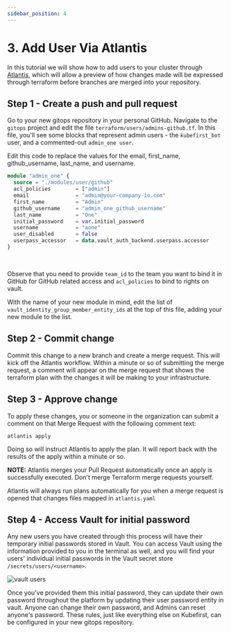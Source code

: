 ```yaml
---
sidebar_position: 4
---
```


# 3. Add User Via Atlantis

In this tutorial we will show how to add users to your cluster through <a href="https://www.runatlantis.io/">Atlantis</a>, which will allow a preview of how changes made will be expressed through terraform before branches are merged into your repository.

## Step 1 - Create a push and pull request

Go to your new gitops repository in your personal GitHub. Navigate to the ```gitops``` project and edit the file ```terraform/users/admins-github.tf```.
In this file, you'll see some blocks that represent admin users - the ```kubefirst_bot``` user, and a commented-out ```admin_one user```.

Edit this code to replace the values for the email, first_name, github_username, last_name, and username.

```terraform
module "admin_one" {
  source = "./modules/user/github"
  acl_policies        = ["admin"]
  email               = "admin@your-company-io.com"
  first_name          = "Admin"
  github_username     = "admin_one_github_username"
  last_name           = "One"
  initial_password    = var.initial_password
  username            = "aone"
  user_disabled       = false
  userpass_accessor   = data.vault_auth_backend.userpass.accessor
}
```

 <br/>

Observe that you need to provide ```team_id``` to the team you want to bind it in GitHub for GitHub related access and ```acl_policies``` to bind to rights on vault.

With the name of your new module in mind, edit the list of ```vault_identity_group_member_entity_ids``` at the top of this file, adding your new module to the list.

## Step 2 - Commit change

Commit this change to a new branch and create a merge request. This will kick off the Atlantis workflow. Within a minute or so of submitting the merge request, a comment will appear on the merge request that shows the terraform plan with the changes it will be making to your infrastructure.

## Step 3 - Approve change

To apply these changes, you or someone in the organization can submit a comment on that Merge Request with the following comment text:

```shell
atlantis apply
```

Doing so will instruct Atlantis to apply the plan. It will report back with the results of the apply within a minute or so.

**NOTE:** Atlantis merges your Pull Request automatically once an apply is successfully executed. Don't merge Terraform merge requests yourself.

Atlantis will always run plans automatically for you when a merge request is opened that changes files mapped in ```atlantis.yaml```

## Step 4 - Access Vault for initial password

Any new users you have created through this process will have their temporary initial passwords stored in Vault. You can access Vault using the information provided to you in the terminal as well, and you will find your users' individual initial passwords in the Vault secret store ```/secrets/users/<username>```.

![vault users](/img/vault-users.png)

Once you've provided them this initial password, they can update their own password throughout the platform by updating their user password entity in vault. Anyone can change their own password, and Admins can reset anyone's password. These rules, just like everything else on Kubefirst, can be configured in your new gitops repository.
